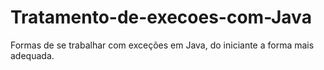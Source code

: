 # Tratamento-de-execoes-com-Java
Formas de se trabalhar com exceções em Java, do iniciante a forma mais adequada.
